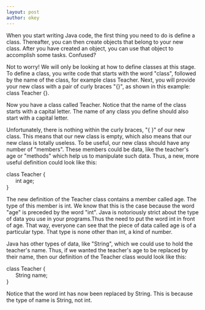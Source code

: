```yaml
---
layout: post
author: okey
---
```

When you start writing Java code, the first thing you need to do is define a class.
Thereafter, you can then create objects that belong to your new class. After you have created
an object, you can use that object to accomplish some tasks. Confused?

Not to worry! We will only be looking at how to define classes at this stage. To define a class, 
you write code that starts with the word "class", followed by the name of the class, for example 
class Teacher. Next, you will provide your new class with a pair of curly braces "{}", as shown in 
this example: class Teacher {}.

Now you have a class called Teacher. Notice that the name of the class starts with a capital letter.
The name of any class you define should also start with a capital letter.

Unfortunately, there is nothing within the curly braces, "{ }" of our new class. This means that 
our new class is empty, which also means that our new class is totally useless. To be useful, our
new class should have any number of "members". These members could be data, like the teacher's age or
"methods" which help us to manipulate such data. Thus, a new, more useful definition could look
like this:

class Teacher { <br>&nbsp;&nbsp;&nbsp;&nbsp;&nbsp;&nbsp;int age;<br> }

The new definition of the Teacher class contains a member called age. The type of this member is
int. We know that this is the case because the word "age" is preceded by the word "int". Java is
notoriously strict about the type of data you use in your programs.Thus the need to put the word
int in front of age. That way, everyone can see that the piece of data called age is of a
particular type. That type is none other than int, a kind of number. 

Java has other types of data, like "String", which we could use to hold the teacher's name. Thus, if 
we wanted the teacher's age to be replaced by their name, then our definition of the Teacher class 
would look like this: 

class Teacher { <br>&nbsp;&nbsp;&nbsp;&nbsp;&nbsp;&nbsp;String name;<br> }

Notice that the word int has now been replaced by String. This is because the type of name is String, not int.
